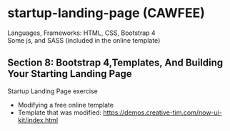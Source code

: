 # startup-landing-page (CAWFEE)
Languages, Frameworks: HTML, CSS, Bootstrap 4  
Some js, and SASS (included in the online template)

## Section 8: Bootstrap 4,Templates, And Building Your Starting Landing Page
Startup Landing Page exercise  
- Modifying a free online template  
- Template that was modified: https://demos.creative-tim.com/now-ui-kit/index.html  
